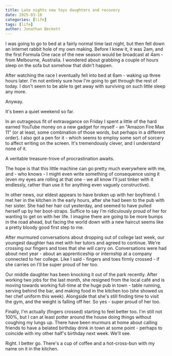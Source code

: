 ```yaml
---
title: Late nights new toys daughters and recovery
date: 2025-03-16
categories: [life]
tags: [life]
author: Jonathan Beckett
---
```


I was going to go to bed at a fairly normal time last night, but then fell down an internet rabbit hole of my own making. Before I knew it, it was 2am, and the first Formula One race of the new season would be broadcast at 4am - from Melbourne, Australia. I wondered about grabbing a couple of hours sleep on the sofa but somehow that didn't happen.

After watching the race I eventually fell into bed at 6am - waking up three hours later. I'm not entirely sure how I'm going to get through the rest of today. I don't seem to be able to get away with surviving on such little sleep any more.

Anyway.

It's been a quiet weekend so far.

In an outrageous fit of extravagance on Friday I spent a little of the hard earned YouTube money on a new gadget for myself - an "Amazon Fire Max 11" (or at least, some combination of those words, but perhaps in a different order). I also got a pen for it - which seems to employ some sort of sorcery to affect writing on the screen. It's tremendously clever, and I understand none of it.

A veritable treasure-trove of procrastination awaits.

The hope is that this little machine can go pretty much everywhere with me, and - who knows - I might even write something of consequence using it (even my eyes are rolling at that one - we all know I'll just tinker with it endlessly, rather than use it for anything even vaguely constructive).

In other news, our eldest appears to have broken up with her boyfriend. I met her in the kitchen in the early hours, after she had been to the pub with her sister. She had her hair cut yesterday, and seemed to have pulled herself up by her boot-straps. Suffice to say I'm ridiculously proud of her for wanting to get on with her life. I imagine there are going to be more bumps in the road ahead, but facing the world down with a new haircut seems like a pretty bloody good first step to me.

After murmured conversations about dropping out of college last week, our youngest daughter has met with her tutors and agreed to continue. We're crossing our fingers and toes that she will carry on. Conversations were had about next year - about an apprenticeship or internship at a company connected to her college. Like I said - fingers and toes firmly crossed - if she carries on I'll be super proud of her too.

Our middle daughter has been knocking it out of the park recently. After working two jobs for the last month, she resigned from the local café and is moving towards working full-time at the huge pub in town - table running, serving behind the bar, and making food in the kitchen too (she showed us her chef uniform this week). Alongside that she's still finding time to visit the gym, and the weight is falling off her. So yes - super proud of her too.

Finally, I'm actually (fingers crossed) starting to feel better too. I'm still not 100%, but I can at least potter around the house doing things without coughing my lungs up. There have been murmurs at home about calling friends to have a belated birthday drink in town at some point - perhaps to coincide with my other half's birthday next week. We'll see.

Right. I better go. There's a cup of coffee and a hot-cross-bun with my name on it in the kitchen.